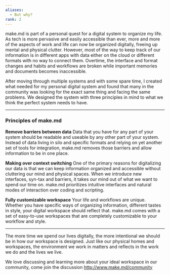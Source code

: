 ```yaml
---
aliases:
  - But why?
rank: 2
---
```

make.md is part of a personal quest for a digital system to organize my life. As tech is more pervasive and easily accessible than ever, more and more of the aspects of work and life can now be organized digitally, freeing up mental and physical clutter. However, most of the way to keep track of our information is in different apps with data either on the cloud or different formats with no way to connect them. Overtime, the interface and format changes and habits and workflows are broken while important memories and documents becomes inaccessible.

After moving through multiple systems and with some spare time, I created what needed for my personal digital system and found that many in the community was looking for the exact same thing and facing the same problems. We designed the system with three principles in mind to what we think the perfect system needs to have.

---
### Principles of make.md

**Remove barriers between data**
Data that you have for any part of your system should be readable and useable by any other part of your system. Instead of data living in silo and specific formats and relying on yet another set of tools for integration, make.md removes those barriers and allow information to be in one place.

**Making over context switching**
One of the primary reasons for digitalizing our data is that we can keep information organized and accessible without cluttering our mind and physical spaces. When we introduce new interfaces, syn-tax and barriers, it takes our mind out of what we want to spend our time on. make.md prioritizes intuitive interfaces and natural modes of interaction over coding and scripting.

**Fully customizable workspace**
Your life and workflows are unique. Whether you have specific ways of organizing information, different tastes in style, your digital workspace should reflect that. make.md comes with a set of easy-to-use workspaces that are completely customizable to your workflow and style.

---

The more time we spend our lives digitally, the more intentional we should be in how our workspace is designed. Just like our physical homes and workspaces, the environment we work in matters and reflects in the work we do and the lives we live.

We love discussing and learning more about your ideal workspace in our community, come join the discussion http://www.make.md/community